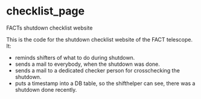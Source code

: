 # checklist_page
FACTs shutdown checklist website

This is the code for the shutdown checklist website of the FACT telescope.
It:

 - reminds shifters of what to do during shutdown.
 - sends a mail to everybody, when the shutdown was done.
 - sends a mail to a dedicated checker person for crosschecking the shutdown.
 - puts a timestamp into a DB table, so the shifthelper can see, there was a shutdown done recently.
